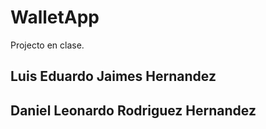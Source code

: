 # WalletApp
Projecto en clase.
## Luis Eduardo Jaimes Hernandez
## Daniel Leonardo Rodriguez Hernandez
